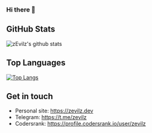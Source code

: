 ### Hi there 👋

## GitHub Stats
![zEvilz's github stats](https://github-readme-stats.vercel.app/api?username=zevilz&show_icons=true&theme=default=Stats)

## Top Languages
[![Top Langs](https://github-readme-stats.vercel.app/api/top-langs/?username=zevilz&layout=compact&custom_title&hide=Dockerfile)](https://github.com/anuraghazra/github-readme-stats)

## Get in touch
- Personal site: https://zevilz.dev
- Telegram: https://t.me/zevilz
- Codersrank: https://profile.codersrank.io/user/zevilz

<!--
**zevilz/zevilz** is a ✨ _special_ ✨ repository because its `README.md` (this file) appears on your GitHub profile.

Here are some ideas to get you started:

- 🔭 I’m currently working on ...
- 🌱 I’m currently learning ...
- 👯 I’m looking to collaborate on ...
- 🤔 I’m looking for help with ...
- 💬 Ask me about ...
- 📫 How to reach me: ...
- 😄 Pronouns: ...
- ⚡ Fun fact: ...
-->
